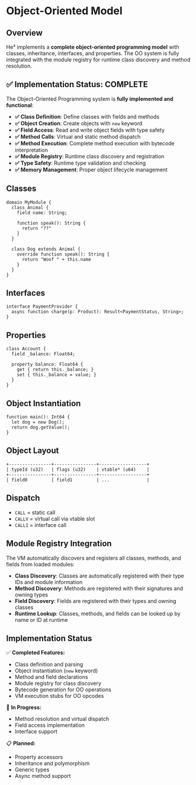 # Object-Oriented Model

## Overview
He³ implements a **complete object-oriented programming model** with classes, inheritance, interfaces, and properties. The OO system is fully integrated with the module registry for runtime class discovery and method resolution.

## ✅ **Implementation Status: COMPLETE**

The Object-Oriented Programming system is **fully implemented and functional**:

- **✅ Class Definition**: Define classes with fields and methods
- **✅ Object Creation**: Create objects with `new` keyword
- **✅ Field Access**: Read and write object fields with type safety
- **✅ Method Calls**: Virtual and static method dispatch
- **✅ Method Execution**: Complete method execution with bytecode interpretation
- **✅ Module Registry**: Runtime class discovery and registration
- **✅ Type Safety**: Runtime type validation and checking
- **✅ Memory Management**: Proper object lifecycle management

## Classes
```he3
domain MyModule {
  class Animal {
    field name: String;
    
    function speak(): String { 
      return "??" 
    }
  }

  class Dog extends Animal {
    override function speak(): String { 
      return "Woof " + this.name 
    }
  }
}
```

## Interfaces
```he3
interface PaymentProvider {
  async function charge(p: Product): Result<PaymentStatus, String>;
}
```

## Properties
```he3
class Account {
  field _balance: Float64;

  property balance: Float64 {
    get { return this._balance; }
    set { this._balance = value; }
  }
}
```

## Object Instantiation
```he3
function main(): Int64 {
  let dog = new Dog();
  return dog.getValue();
}
```

## Object Layout
```
+----------------+----------------+------------------+
| typeId (u32)   | flags (u32)    | vtable* (u64)    |
+----------------+----------------+------------------+
| field0         | field1         | ...              |
```

## Dispatch
- `CALL` = static call
- `CALLV` = virtual call via vtable slot
- `CALLI` = interface call

## Module Registry Integration
The VM automatically discovers and registers all classes, methods, and fields from loaded modules:

- **Class Discovery**: Classes are automatically registered with their type IDs and module information
- **Method Discovery**: Methods are registered with their signatures and owning types
- **Field Discovery**: Fields are registered with their types and owning classes
- **Runtime Lookup**: Classes, methods, and fields can be looked up by name or ID at runtime

## Implementation Status
✅ **Completed Features:**
- Class definition and parsing
- Object instantiation (`new` keyword)
- Method and field declarations
- Module registry for class discovery
- Bytecode generation for OO operations
- VM execution stubs for OO opcodes

🔄 **In Progress:**
- Method resolution and virtual dispatch
- Field access implementation
- Interface support

📋 **Planned:**
- Property accessors
- Inheritance and polymorphism
- Generic types
- Async method support
